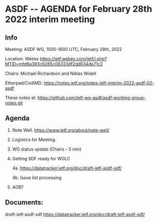 # ASDF -- AGENDA for February 28th 2022 interim meeting

## Info

Meeting: ASDF WG, 1500-1600 UTC, February 28th, 2022

Location: Webex https://ietf.webex.com/ietf/j.php?MTID=mfd6a393c6265c06333df2dd634de71c2

Chairs: Michael Richardson and Niklas Widell 

Etherpad/CodiMD: https://notes.ietf.org/notes-ietf-interim-2022-asdf-02-asdf

These notes at: <https://github.com/ietf-wg-asdf/asdf-working-group-notes.git> 

## Agenda

1. Note Well.  https://www.ietf.org/about/note-well/

2. Logistics for Meeting.

3. WG status update (Chairs - 5 min)				

4. Getting SDF ready for WGLC 
	
	4a. <https://datatracker.ietf.org/doc/draft-ietf-asdf-sdf/>
	
	4b. Issue list processing
	
5. AOB?  

## Documents: 

draft-ietf-asdf-sdf <https://datatracker.ietf.org/doc/draft-ietf-asdf-sdf/>




